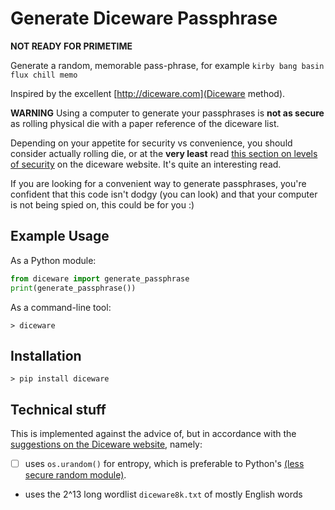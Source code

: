 # Generate Diceware Passphrase

**NOT READY FOR PRIMETIME**

Generate a random, memorable pass-phrase, for example `kirby bang basin flux chill memo`

Inspired by the excellent [http://diceware.com](Diceware method).

**WARNING** Using a computer to generate your passphrases is **not as secure**
as rolling physical die with a paper reference of the diceware list.

Depending on your appetite for security vs convenience, you should consider
actually rolling die, or at the **very least** read 
[this section on levels of security](http://world.std.com/~reinhold/dicewarefaq.html#howlong)
on the diceware website. It's quite an interesting read.

If you are looking for a convenient way to generate passphrases, you're
confident that this code isn't dodgy (you can look) and that your computer is
not being spied on, this could be for you :)

## Example Usage

As a Python module:

```python
from diceware import generate_passphrase
print(generate_passphrase())
```

As a command-line tool:

```
> diceware
```

## Installation

```
> pip install diceware
```

## Technical stuff

This is implemented against the advice of, but in accordance with the [suggestions
on the Diceware website](http://world.std.com/~reinhold/dicewarefaq.html#computer),
namely:

- [ ] uses `os.urandom()` for entropy, which is preferable to Python's
[(less secure random module)](https://docs.python.org/2/library/random.html).
- uses the 2^13 long wordlist `diceware8k.txt` of mostly English words
